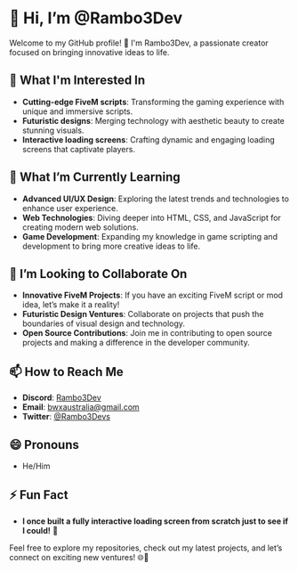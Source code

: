 # 👋 Hi, I’m @Rambo3Dev

Welcome to my GitHub profile! 🚀 I'm Rambo3Dev, a passionate creator focused on bringing innovative ideas to life.

## 👀 What I'm Interested In
- **Cutting-edge FiveM scripts**: Transforming the gaming experience with unique and immersive scripts.
- **Futuristic designs**: Merging technology with aesthetic beauty to create stunning visuals.
- **Interactive loading screens**: Crafting dynamic and engaging loading screens that captivate players.

## 🌱 What I’m Currently Learning
- **Advanced UI/UX Design**: Exploring the latest trends and technologies to enhance user experience.
- **Web Technologies**: Diving deeper into HTML, CSS, and JavaScript for creating modern web solutions.
- **Game Development**: Expanding my knowledge in game scripting and development to bring more creative ideas to life.

## 💞️ I’m Looking to Collaborate On
- **Innovative FiveM Projects**: If you have an exciting FiveM script or mod idea, let’s make it a reality!
- **Futuristic Design Ventures**: Collaborate on projects that push the boundaries of visual design and technology.
- **Open Source Contributions**: Join me in contributing to open source projects and making a difference in the developer community.

## 📫 How to Reach Me
- **Discord**: [Rambo3Dev](https://discord.gg/sMawDztCVq)
- **Email**: [bwxaustralia@gmail.com](mailto:bwxaustralia@gmail.com)
- **Twitter**: [@Rambo3Devs](https://x.com/Rambo3Devs)

## 😄 Pronouns
- He/Him

## ⚡ Fun Fact
- **I once built a fully interactive loading screen from scratch just to see if I could!** 🌟

Feel free to explore my repositories, check out my latest projects, and let’s connect on exciting new ventures! 🌐🚀
